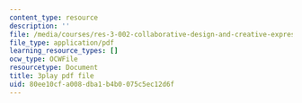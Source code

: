 ```yaml
---
content_type: resource
description: ''
file: /media/courses/res-3-002-collaborative-design-and-creative-expression-with-arduino-microcontrollers-january-iap-2017/80ee10cfa008dba1b4b0075c5ec12d6f_kP_1zySn3Rw.pdf
file_type: application/pdf
learning_resource_types: []
ocw_type: OCWFile
resourcetype: Document
title: 3play pdf file
uid: 80ee10cf-a008-dba1-b4b0-075c5ec12d6f
---
```


